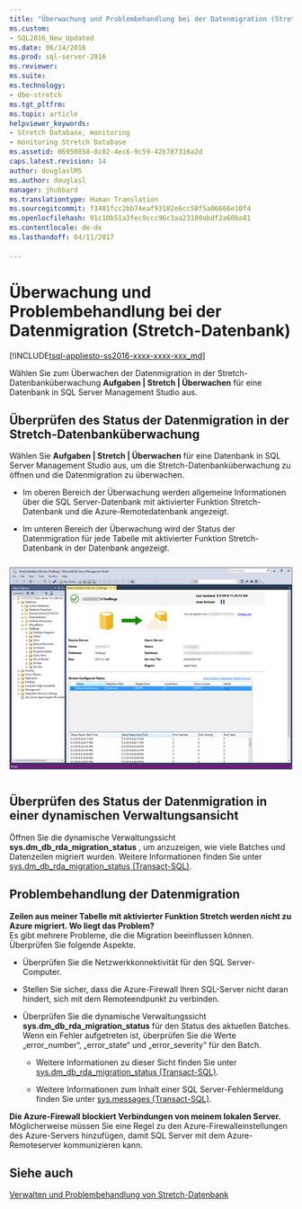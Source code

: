 ```yaml
---
title: "Überwachung und Problembehandlung bei der Datenmigration (Stretch-Datenbank) | Microsoft-Dokumentation"
ms.custom:
- SQL2016_New_Updated
ms.date: 06/14/2016
ms.prod: sql-server-2016
ms.reviewer: 
ms.suite: 
ms.technology:
- dbe-stretch
ms.tgt_pltfrm: 
ms.topic: article
helpviewer_keywords:
- Stretch Database, monitoring
- monitoring Stretch Database
ms.assetid: 06950858-8c02-4ec6-9c59-42b787316a2d
caps.latest.revision: 14
author: douglaslMS
ms.author: douglasl
manager: jhubbard
ms.translationtype: Human Translation
ms.sourcegitcommit: f3481fcc2bb74eaf93182e6cc58f5a06666e10f4
ms.openlocfilehash: 91c10b51a3fec9ccc96c3aa23100abdf2a60ba81
ms.contentlocale: de-de
ms.lasthandoff: 04/11/2017

---
```

# <a name="monitor-and-troubleshoot-data-migration-stretch-database"></a>Überwachung und Problembehandlung bei der Datenmigration (Stretch-Datenbank)
[!INCLUDE[tsql-appliesto-ss2016-xxxx-xxxx-xxx_md](../../includes/tsql-appliesto-ss2016-xxxx-xxxx-xxx-md.md)]

  Wählen Sie zum Überwachen der Datenmigration in der Stretch-Datenbanküberwachung **Aufgaben | Stretch | Überwachen** für eine Datenbank in SQL Server Management Studio aus.  
  
## <a name="check-the-status-of-data-migration-in-the-stretch-database-monitor"></a>Überprüfen des Status der Datenmigration in der Stretch-Datenbanküberwachung  
 Wählen Sie **Aufgaben | Stretch | Überwachen** für eine Datenbank in SQL Server Management Studio aus, um die Stretch-Datenbanküberwachung zu öffnen und die Datenmigration zu überwachen.  
  
-   Im oberen Bereich der Überwachung werden allgemeine Informationen über die SQL Server-Datenbank mit aktivierter Funktion Stretch-Datenbank und die Azure-Remotedatenbank angezeigt.  
  
-   Im unteren Bereich der Überwachung wird der Status der Datenmigration für jede Tabelle mit aktivierter Funktion Stretch-Datenbank in der Datenbank angezeigt.  
  
 ![Überwachung der Stretch-Datenbank](../../sql-server/stretch-database/media/stretch-monitor.PNG "Überwachung der Stretch-Datenbank")  
  
##  <a name="Migration"></a> Überprüfen des Status der Datenmigration in einer dynamischen Verwaltungsansicht  
 Öffnen Sie die dynamische Verwaltungssicht **sys.dm_db_rda_migration_status** , um anzuzeigen, wie viele Batches und Datenzeilen migriert wurden. Weitere Informationen finden Sie unter [sys.dm_db_rda_migration_status &#40;Transact-SQL&#41;](../../relational-databases/system-dynamic-management-views/stretch-database-sys-dm-db-rda-migration-status.md).  
  
##  <a name="Firewall"></a> Problembehandlung der Datenmigration  
 **Zeilen aus meiner Tabelle mit aktivierter Funktion Stretch werden nicht zu Azure migriert. Wo liegt das Problem?**  
 Es gibt mehrere Probleme, die die Migration beeinflussen können. Überprüfen Sie folgende Aspekte.  
  
-   Überprüfen Sie die Netzwerkkonnektivität für den SQL Server-Computer.  
  
-   Stellen Sie sicher, dass die Azure-Firewall Ihren SQL-Server nicht daran hindert, sich mit dem Remoteendpunkt zu verbinden.  
  
-   Überprüfen Sie die dynamische Verwaltungssicht **sys.dm_db_rda_migration_status** für den Status des aktuellen Batches. Wenn ein Fehler aufgetreten ist, überprüfen Sie die Werte „error_number“, „error_state“ und „error_severity“ für den Batch.  
  
    -   Weitere Informationen zu dieser Sicht finden Sie unter [sys.dm_db_rda_migration_status &#40;Transact-SQL&#41;](../../relational-databases/system-dynamic-management-views/stretch-database-sys-dm-db-rda-migration-status.md).  
  
    -   Weitere Informationen zum Inhalt einer SQL Server-Fehlermeldung finden Sie unter [sys.messages &#40;Transact-SQL&#41;](../../relational-databases/system-catalog-views/messages-for-errors-catalog-views-sys-messages.md).  
  
 **Die Azure-Firewall blockiert Verbindungen von meinem lokalen Server.**  
 Möglicherweise müssen Sie eine Regel zu den Azure-Firewalleinstellungen des Azure-Servers hinzufügen, damit SQL Server mit dem Azure-Remoteserver kommunizieren kann.  
  
## <a name="see-also"></a>Siehe auch  
 [Verwalten und Problembehandlung von Stretch-Datenbank](../../sql-server/stretch-database/manage-and-troubleshoot-stretch-database.md)  
  
  

